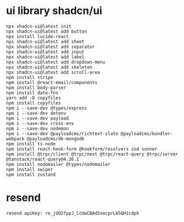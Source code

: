 # ui library shadcn/ui

    npx shadcn-ui@latest init
    npx shadcn-ui@latest add button
    npx install lucide-react
    npx shadcn-ui@latest add sheet
    npx shadcn-ui@latest add separator
    npx shadcn-ui@latest add input
    npx shadcn-ui@latest add label
    npx shadcn-ui@latest add dropdown-menu
    npx shadcn-ui@latest add skeleton
    npx shadcn-ui@latest add scroll-area
    npm install stripe
    npm install @react-email/components
    npm install body-parser
    npm install date-fns
    yarn add -D copyfiles
    npm install copyfiles
    npm i --save-dev @types/express
    npm i --save-dev dotenv
    npm i --save-dev payload
    npm i --save-dev cross-env
    npm i --save-dev nodemon
    npm i --save-dev @payloadcms/richtext-slate @payloadcms/bundler-webpack @payloadcms/db-mongodb
    npm install ts-node
    npm install react-hook-form @hookform/resolvers zod sonner
    npm install @trpc/client @trpc/next @trpc/react-query @trpc/server @tanstack/react-query@4.36.1
    npm install nodemailer @types/nodemailer
    npm install swiper
    npm install zustand

# resend

    resend apiKey: re_jUQ2fppJ_CcUwCBAd5xocprL6SQH1cdpk
